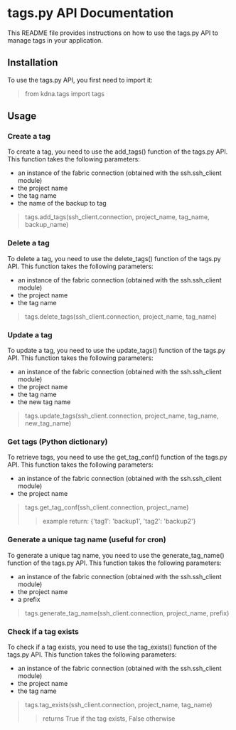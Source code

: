# tags.py API Documentation

This README file provides instructions on how to use the tags.py API to manage tags in your application.

## Installation

To use the tags.py API, you first need to import it:
> from kdna.tags import tags

## Usage

### Create a tag

To create a tag, you need to use the add_tags() function of the tags.py API. This function takes the following parameters:
- an instance of the fabric connection (obtained with the ssh.ssh_client module)
- the project name
- the tag name
- the name of the backup to tag

> tags.add_tags(ssh_client.connection, project_name, tag_name, backup_name)

### Delete a tag

To delete a tag, you need to use the delete_tags() function of the tags.py API. This function takes the following parameters:
- an instance of the fabric connection (obtained with the ssh.ssh_client module)
- the project name
- the tag name

> tags.delete_tags(ssh_client.connection, project_name, tag_name)

### Update a tag

To update a tag, you need to use the update_tags() function of the tags.py API. This function takes the following parameters:
- an instance of the fabric connection (obtained with the ssh.ssh_client module)
- the project name
- the tag name
- the new tag name

> tags.update_tags(ssh_client.connection, project_name, tag_name, new_tag_name)

### Get tags (Python dictionary)

To retrieve tags, you need to use the get_tag_conf() function of the tags.py API. This function takes the following parameters:
- an instance of the fabric connection (obtained with the ssh.ssh_client module)
- the project name

> tags.get_tag_conf(ssh_client.connection, project_name)
>> example return: {'tag1': 'backup1', 'tag2': 'backup2'}

### Generate a unique tag name (useful for cron)

To generate a unique tag name, you need to use the generate_tag_name() function of the tags.py API. This function takes the following parameters:
- an instance of the fabric connection (obtained with the ssh.ssh_client module)
- the project name
- a prefix

> tags.generate_tag_name(ssh_client.connection, project_name, prefix)

### Check if a tag exists

To check if a tag exists, you need to use the tag_exists() function of the tags.py API. This function takes the following parameters:
- an instance of the fabric connection (obtained with the ssh.ssh_client module)
- the project name
- the tag name

> tags.tag_exists(ssh_client.connection, project_name, tag_name)
>> returns True if the tag exists, False otherwise
